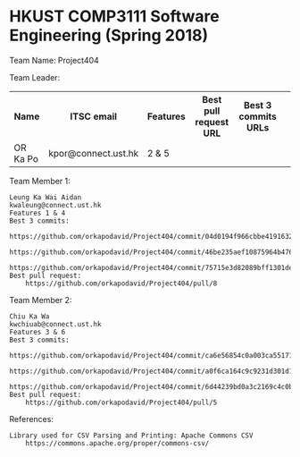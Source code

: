 # HKUST COMP3111 Software Engineering (Spring 2018)

Team Name: Project404

Team Leader:
<table>
	<tr>
	    <th>Name</th>
	    <th>ITSC email</th>
	    <th>Features</th>
	    <th>Best pull request URL</th>
	    <th>Best 3 commits URLs</th>
	</tr>
	<tr>
		<td>OR Ka Po</td>
		<td>kpor@connect.ust.hk</td>
		<td>2 & 5</td>
		<td><https://github.com/orkapodavid/Project404/pull/20></td>
		<td><https://github.com/orkapodavid/Project404/commit/6312862c6ab161ae21c41de36dbf81c0a0aaf75d> <br/> <https://github.com/orkapodavid/Project404/commit/d0091d684aceb73e7b3fb76361e7438adce6ce0f> <br/> <td><https://github.com/orkapodavid/Project404/commit/99d0e9a3e4c993185c04baa01f77e4cdc0a8c395></td>
	</tr>
</table>

Team Member 1:

	Leung Ka Wai Aidan
	kwaleung@connect.ust.hk
	Features 1 & 4
	Best 3 commits:
		https://github.com/orkapodavid/Project404/commit/04d0194f966cbbe4191632a540a0be35fa6fe2b5
		https://github.com/orkapodavid/Project404/commit/46be235aef10875964b476c2fb9aba5b6d961531
		https://github.com/orkapodavid/Project404/commit/75715e3d82089bff1301de3833dc38374e4750c6
	Best pull request:
		https://github.com/orkapodavid/Project404/pull/8

Team Member 2:

	Chiu Ka Wa
	kwchiuab@connect.ust.hk
	Features 3 & 6
	Best 3 commits:
		https://github.com/orkapodavid/Project404/commit/ca6e56854c0a003ca5517110ee71f89231ff067c
		https://github.com/orkapodavid/Project404/commit/a0f6ca164c9c9231d301d14d019df6f9a7d1d043
		https://github.com/orkapodavid/Project404/commit/6d44239bd0a3c2169c4c0b8fc140df3cd44a55aa
	Best pull request:
		https://github.com/orkapodavid/Project404/pull/5

		
References:

	Library used for CSV Parsing and Printing: Apache Commons CSV 
		https://commons.apache.org/proper/commons-csv/
		
